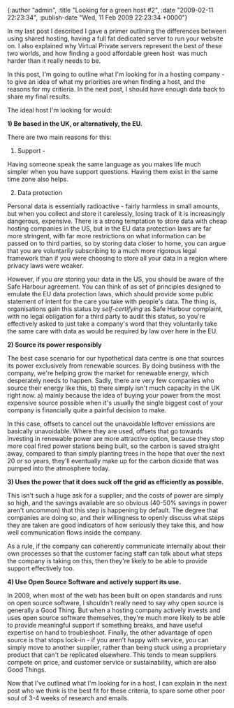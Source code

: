 

{:author "admin", :title "Looking for a green host #2", :date "2009-02-11 22:23:34", :publish-date "Wed, 11 Feb 2009 22:23:34 +0000"}



<!-- content below -->

In my last post I described I gave a primer outlining the differences between using shared hosting, having a full fat dedicated server to run your website on. I also explained why Virtual Private servers represent the best of these two worlds, and how finding a good affordable green host  was much harder than it really needs to be.

In this post, I'm going to outline what I'm looking for in a hosting company - to give an idea of what my priorities are when finding a host, and the reasons for my critieria. In the next post, I should have enough data back to share my final results.

The ideal host I'm looking for would:

<strong>1) Be based in the UK, or alternatively, the EU.</strong>

There are two main reasons for this:

1) Support -

Having someone speak the same language as you makes life much simpler when you have support questions. Having them exist in the same time zone also helps.

2) Data protection

Personal data is essentially radioactive - fairly harmless in small amounts, but when you collect and store it carelessly, losing track of it is increasingly dangerous, expensive. There is a strong temptation to store data with cheap hosting companies in the US, but in the EU data protection laws are far more stringent, with far more restrictions on what information can be passed on to third parties, so by storing data closer to home, you can argue that you are voluntarily subscribing to a much more rigorous legal framework than if you were choosing to store all your data in a region where privacy laws were weaker.

However, if you <em>are</em> storing your data in the US, you should be aware of the Safe Harbour agreement. You can think of as set of principles designed to emulate the EU data protection laws, which should provide some public statement of intent for the care you take with people's data. The thing is, organisations gain this status by <em>self-certifying</em> as Safe Harbour complaint, with no legal obligation for a third party to audit this status, so you're effectively asked to just take a company's word that they voluntarily take the same care with data as would be required by law over here in the EU. 

<strong>2) Source its power responsibly</strong>

The best case scenario for our hypothetical data centre is one that sources its power exclusively from renewable sources. By doing business with the company, we're helping grow the market for renewable energy, which desperately needs to happen. Sadly, there are very few companies who source their energy like this, b) there simply isn't much capacity in the UK right now. a) mainly because the idea of buying your power from the most expensive source possible when it's usually the single biggest cost of your company is financially quite a painful decision to make.

In this case, offsets to cancel out the unavoidable leftover emissions are basically unavoidable. Where they are used, offsets that go towards investing in renewable power are more attractive option, because they stop more coal fired power stations being built, so the carbon is saved straight away, compared to than simply planting trees in the hope that over the next 20 or so years, they'll eventually make up for the carbon dioxide that was pumped into the atmosphere today.

<strong>3) Uses the power that it does suck off the grid as efficiently as possible.</strong>

This isn't such a huge ask for a supplier; and the costs of power are simply so high, and the savings available are so obvious (40-50% savings in power aren't uncommon) that this step is happening by default. The degree that companies are doing so, and their willingness to openly discuss what steps they are taken are good indicators of how seriously they take this, and how well communication flows inside the company.

As a rule, if the company can coherently communicate internally about their own processes so that the customer facing staff can talk about what steps the company is taking on this, then they're likely to be able to provide support effectively too.

<strong>4) Use Open Source Software and actively support its use.</strong>

In 2009, when most of the web has been built on open standards and runs on open source software, I shouldn't really need to say why open source is generally a Good Thing. But when a hosting company actively invests and uses open source software themselves, they're much more likely to be able to provide meaningful support if something breaks, and have useful expertise on hand to troubleshoot. Finally, the other advantage of open source is that stops lock-in - if you aren't happy with service, you can simply move to another supplier, rather than being stuck using a proprietary product that can't be replicated elsewhere. This tends to mean suppliers compete on price, and customer service or sustainability, which are also Good Things.

Now that I've outlined what I'm looking for in a host, I can explain in the next post who we think is the best fit for these criteria, to spare some other poor soul of 3-4 weeks of research and emails.

